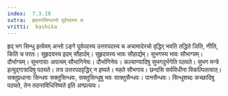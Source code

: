 ```yaml
---
index:  7.3.19
sutra:  हृद्भगसिन्ध्वन्ते पूर्वपदस्य च
vritti:  kashika 
---
```


हृद् भग सिन्धु इत्येवम् अन्तो ऽङ्गे पूर्वपदस्य उत्तरपदस्य च अचामादेरचो वृद्धिर् भवति तद्धिते ञिति, णीति, किति च परतः। सुहृदयस्य इदम् सौहार्दम्। सुहृदयस्य भावः सौहार्द्यम्। सुभगस्य भावः सौभाग्यम्। दौर्भाग्यम्। सुभगायाः अपत्यम् सौभागिनेयः। दौर्भागिनेयः। कल्याण्यादिषु सुभगदुर्भगेति पठ्यते। सुभग मन्त्रे इत्युद्गात्रादिषु पठ्यते। तत्र उत्तरपदवृद्धिर् न इष्यते। महते सौभगाय। छन्दसि सर्वविधीना विकल्पितत्वात्। सक्तुप्रधानाः सिन्धवः सक्तुसिन्धवः, सक्तुसिन्धुषु भवः साक्तुसैन्धवः। पानसैन्धवः। सिन्धुशब्दः कच्छादिषु पठ्यते, तेन तदन्तविधिरिष्यते इति अण्प्रत्ययः।

